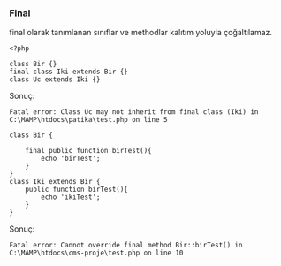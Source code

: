 ### Final

final olarak tanımlanan sınıflar ve methodlar kalıtım yoluyla çoğaltılamaz.

```
<?php

class Bir {}
final class Iki extends Bir {}
class Uc extends Iki {}
```
Sonuç:
```
Fatal error: Class Uc may not inherit from final class (Iki) in C:\MAMP\htdocs\patika\test.php on line 5
```


```
class Bir {

    final public function birTest(){
        echo 'birTest';
    }
}
class Iki extends Bir {
    public function birTest(){
        echo 'ikiTest';
    }
}

```
Sonuç:
```
Fatal error: Cannot override final method Bir::birTest() in C:\MAMP\htdocs\cms-proje\test.php on line 10
```
